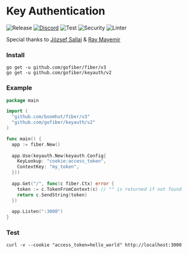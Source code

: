 # Key Authentication

![Release](https://img.shields.io/github/release/gofiber/keyauth.svg)
[![Discord](https://img.shields.io/badge/discord-join%20channel-7289DA)](https://gofiber.io/discord)
![Test](https://github.com/gofiber/keyauth/workflows/Test/badge.svg)
![Security](https://github.com/gofiber/keyauth/workflows/Security/badge.svg)
![Linter](https://github.com/gofiber/keyauth/workflows/Linter/badge.svg)

Special thanks to [József Sallai](https://github.com/jozsefsallai) & [Ray Mayemir](https://github.com/raymayemir)

### Install
```
go get -u github.com/gofiber/fiber/v3
go get -u github.com/gofiber/keyauth/v2
```
### Example
```go
package main

import (
  "github.com/boomhut/fiber/v3"
  "github.com/gofiber/keyauth/v2"
)

func main() {
  app := fiber.New()
  
  app.Use(keyauth.New(keyauth.Config{
    KeyLookup: "cookie:access_token",
    ContextKey: "my_token",
  }))
  
  app.Get("/", func(c fiber.Ctx) error {
    token := c.TokenFromContext(c) // "" is returned if not found
    return c.SendString(token)
  })
  
  app.Listen(":3000")
}
```
### Test
```curl
curl -v --cookie "access_token=hello_world" http://localhost:3000
```
